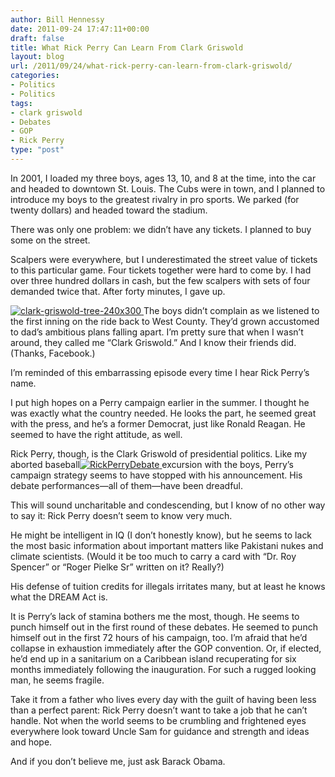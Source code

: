 ```yaml
---
author: Bill Hennessy
date: 2011-09-24 17:47:11+00:00
draft: false
title: What Rick Perry Can Learn From Clark Griswold
layout: blog
url: /2011/09/24/what-rick-perry-can-learn-from-clark-griswold/
categories:
- Politics
- Politics
tags:
- clark griswold
- Debates
- GOP
- Rick Perry
type: "post"
---
```


In 2001, I loaded my three boys, ages 13, 10, and 8 at the time, into the car and headed to downtown St. Louis. The Cubs were in town, and I planned to introduce my boys to the greatest rivalry in pro sports. We parked (for twenty dollars) and headed toward the stadium.

There was only one problem: we didn’t have any tickets. I planned to buy some on the street.

Scalpers were everywhere, but I underestimated the street value of tickets to this particular game. Four tickets together were hard to come by. I had over three hundred dollars in cash, but the few scalpers with sets of four demanded twice that. After forty minutes, I gave up.

[![clark-griswold-tree-240x300](https://hennessysview.com/wp-content/uploads/2011/09/clark-griswold-tree-240x300_thumb.jpg)
](https://hennessysview.com/wp-content/uploads/2011/09/clark-griswold-tree-240x300.jpg)The boys didn’t complain as we listened to the first inning on the ride back to West County. They’d grown accustomed to dad’s ambitious plans falling apart. I’m pretty sure that when I wasn’t around, they called me “Clark Griswold.” And I know their friends did. (Thanks, Facebook.)

I’m reminded of this embarrassing episode every time I hear Rick Perry’s name.

I put high hopes on a Perry campaign earlier in the summer. I thought he was exactly what the country needed. He looks the part, he seemed great with the press, and he’s a former Democrat, just like Ronald Reagan. He seemed to have the right attitude, as well.

Rick Perry, though, is the Clark Griswold of presidential politics. Like my aborted baseball[![RickPerryDebate](https://hennessysview.com/wp-content/uploads/2011/09/RickPerryDebate_thumb.jpg)
](https://hennessysview.com/wp-content/uploads/2011/09/RickPerryDebate.jpg)excursion with the boys, Perry’s campaign strategy seems to have stopped with his announcement. His debate performances—all of them—have been dreadful.

This will sound uncharitable and condescending, but I know of no other way to say it: Rick Perry doesn’t seem to know very much.

He might be intelligent in IQ (I don’t honestly know), but he seems to lack the most basic information about important matters like Pakistani nukes and climate scientists. (Would it be too much to carry a card with “Dr. Roy Spencer” or “Roger Pielke Sr” written on it? Really?)

His defense of tuition credits for illegals irritates many, but at least he knows what the DREAM Act is.

It is Perry’s lack of stamina bothers me the most, though. He seems to punch himself out in the first round of these debates. He seemed to punch himself out in the first 72 hours of his campaign, too. I’m afraid that he’d collapse in exhaustion immediately after the GOP convention. Or, if elected, he’d end up in a sanitarium on a Caribbean island recuperating for six months immediately following the inauguration. For such a rugged looking man, he seems fragile.

Take it from a father who lives every day with the guilt of having been less than a perfect parent: Rick Perry doesn’t want to take a job that he can’t handle. Not when the world seems to be crumbling and frightened eyes everywhere look toward Uncle Sam for guidance and strength and ideas and hope.

And if you don’t believe me, just ask Barack Obama.
